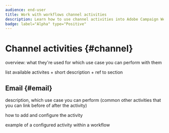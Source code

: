 ```yaml
---
audience: end-user
title: Work with workflows channel activities
description: Learn how to use channel activities into Adobe Campaign Web workflows
badge: label="Alpha" type="Positive"
---
```

# Channel activities {#channel}

overview: what they're used for
which use case you can perform with them

list available activites + short description + ref to section

## Email {#email}

description, which use case you can perform (common other activities that you can link before of after the activity)

how to add and configure the activity

example of a configured activity within a workflow
